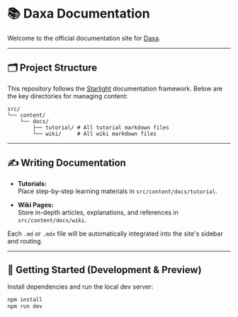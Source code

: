 # 📚 Daxa Documentation

Welcome to the official documentation site for [Daxa](https://github.com/Ipotrick/Daxa).

---

## 🗂️ Project Structure

This repository follows the [Starlight](https://starlight.astro.build/) documentation framework. Below are the key directories for managing content:

```text
src/
└── content/
    └── docs/
        ├── tutorial/ # All tutorial markdown files
        └── wiki/     # All wiki markdown files
```

---

## ✍️ Writing Documentation

- **Tutorials:**  
  Place step-by-step learning materials in `src/content/docs/tutorial`.

- **Wiki Pages:**  
  Store in-depth articles, explanations, and references in `src/content/docs/wiki`.

Each `.md` or `.mdx` file will be automatically integrated into the site's sidebar and routing.

---

## 🚀 Getting Started (Development & Preview)

Install dependencies and run the local dev server:

```bash
npm install
npm run dev
```
